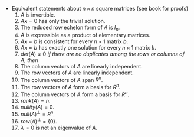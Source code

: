 - Equivalent statements about $n \times n$ square matrices (see book for proofs)
	1. $A$ is invertible.
	2. $Ax = 0$ has only the trivial solution.
	3. The reduced row echelon form of $A$ is $I_n$.
	4. $A$ is expressible as a product of elementary matrices.
	5. $Ax = b$ is consistent for every $n \times 1$ matrix $b$.
	6. $Ax = b$ has exactly one solution for every $n \times 1$ matrix $b$.
	7. $det(A) \neq 0$
	*if there are no duplicates among the rows or columns of $A$, then*
	9. The column vectors of $A$ are linearly independent.
	10. The row vectors of $A$ are linearly independent.
	11. The column vectors of $A$ span $R^n$.
	12. The row vectors of $A$ form a basis for $R^n$.
	13. The column vectors of $A$ form a basis for $R^n$.
	14. $rank(A) = n$.
	15. $nullity(A) = 0$.
	16. $null(A)^\perp = R^n$.
	17. $row(A)^\perp = \{0\}$.
	18. $\lambda = 0$ is not an eigenvalue of $A$.